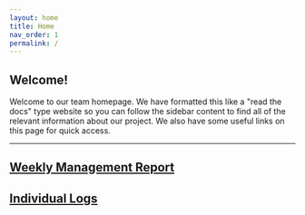 ```yaml
---
layout: home
title: Home
nav_order: 1
permalink: /
---
```


## **Welcome!**
Welcome to our team homepage. We have formatted this like a "read the docs" type website so you can follow the sidebar content to find all of the relevant information about our project. We also have some useful links on this page for quick access. 
* * *
## [Weekly Management Report][weekly-reports]

## [Individual Logs][logs]

[weekly-reports]: weekly_management_report
[logs]: logs